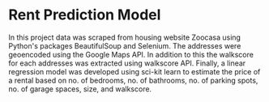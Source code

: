 # Rent Prediction Model

In this project data was scraped from housing website Zoocasa using Python's packages BeautifulSoup and Selenium. The addresses were geoencoded using the Google Maps API.
In addition to this the walkscore for each addresses was extracted using walkscore API. Finally, a linear regression model was developed using sci-kit learn to estimate the price of a rental based on no. of bedrooms, no. of bathrooms, no. of parking spots, no. of garage spaces, size, and walkscore.

